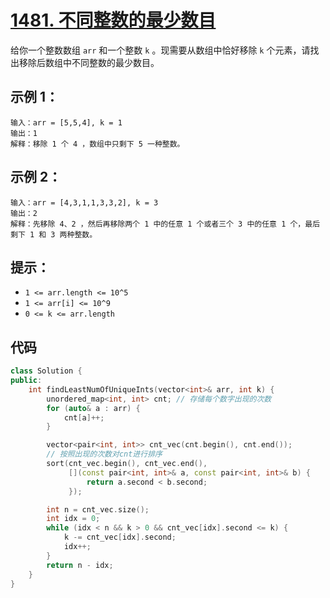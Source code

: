 # [1481. 不同整数的最少数目](https://leetcode.cn/problems/least-number-of-unique-integers-after-k-removals/)

给你一个整数数组 `arr` 和一个整数 `k` 。现需要从数组中恰好移除 `k` 个元素，请找出移除后数组中不同整数的最少数目。

## **示例 1：**

```
输入：arr = [5,5,4], k = 1
输出：1
解释：移除 1 个 4 ，数组中只剩下 5 一种整数。
```

## **示例 2：**

```
输入：arr = [4,3,1,1,3,3,2], k = 3
输出：2
解释：先移除 4、2 ，然后再移除两个 1 中的任意 1 个或者三个 3 中的任意 1 个，最后剩下 1 和 3 两种整数。
```

## **提示：**

- `1 <= arr.length <= 10^5`
- `1 <= arr[i] <= 10^9`
- `0 <= k <= arr.length`

## 代码

```cpp
class Solution {
public:
    int findLeastNumOfUniqueInts(vector<int>& arr, int k) {
        unordered_map<int, int> cnt; // 存储每个数字出现的次数
        for (auto& a : arr) {
            cnt[a]++;
        }

        vector<pair<int, int>> cnt_vec(cnt.begin(), cnt.end());
        // 按照出现的次数对cnt进行排序
        sort(cnt_vec.begin(), cnt_vec.end(),
             [](const pair<int, int>& a, const pair<int, int>& b) {
                 return a.second < b.second;
             });

        int n = cnt_vec.size();
        int idx = 0;
        while (idx < n && k > 0 && cnt_vec[idx].second <= k) {
            k -= cnt_vec[idx].second;
            idx++;
        }
        return n - idx;
    }
}
```

